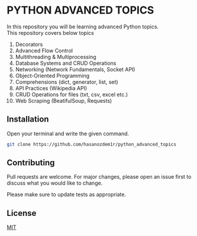 # PYTHON ADVANCED TOPICS
In this repository you will be learning advanced Python topics.  
This repository covers below topics
1. Decorators
2. Advanced Flow Control
3. Multithreading & Multiprocessing
4. Database Systems and CRUD Operations
5. Networking (Network Fundamentals, Socket API)
6. Object-Oriented Programming
7. Comprehensions (dict, generator, list, set)
8. API Practices (Wikipedia API)
9. CRUD Operations for files (txt, csv, excel etc.)
10. Web Scraping (BeatifulSoup, Requests)

## Installation
Open your terminal and write the given command.
                                                                                                                
```bash
git clone https://github.com/hasanozdem1r/python_advanced_topics
```

## Contributing
Pull requests are welcome. For major changes, please open an issue first to discuss what you would like to change.

Please make sure to update tests as appropriate.

## License
[MIT](https://choosealicense.com/licenses/mit/)
